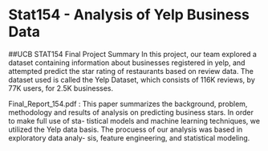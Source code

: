 # Stat154 - Analysis of Yelp Business Data
##UCB STAT154 Final Project
Summary
In this project, our team explored a dataset containing information about businesses registered in yelp, and attempted predict the star rating of restaurants based on review data. The dataset used is called the Yelp Dataset, which consists of 116K reviews, by 77K users, for 2.5K businesses. 


Final_Report_154.pdf :
This paper summarizes the background, problem, methodology and results of analysis on predicting business stars. In order to make full use of sta- tistical models and machine learning techniques, we utilized the Yelp data basis. The procuess of our analysis was based in exploratory data analy- sis, feature engineering, and statistical modeling.
